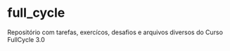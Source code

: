 # full_cycle
Repositório com tarefas, exercícos, desafios e arquivos diversos do Curso FullCycle 3.0
